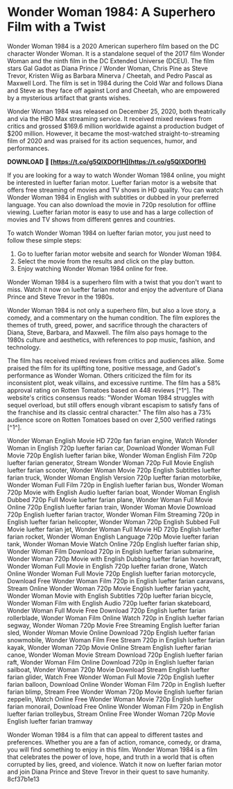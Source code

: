 # Wonder Woman 1984: A Superhero Film with a Twist
 
Wonder Woman 1984 is a 2020 American superhero film based on the DC character Wonder Woman. It is a standalone sequel of the 2017 film Wonder Woman and the ninth film in the DC Extended Universe (DCEU). The film stars Gal Gadot as Diana Prince / Wonder Woman, Chris Pine as Steve Trevor, Kristen Wiig as Barbara Minerva / Cheetah, and Pedro Pascal as Maxwell Lord. The film is set in 1984 during the Cold War and follows Diana and Steve as they face off against Lord and Cheetah, who are empowered by a mysterious artifact that grants wishes.
 
Wonder Woman 1984 was released on December 25, 2020, both theatrically and via the HBO Max streaming service. It received mixed reviews from critics and grossed $169.6 million worldwide against a production budget of $200 million. However, it became the most-watched straight-to-streaming film of 2020 and was praised for its action sequences, humor, and performances.
 
**DOWNLOAD 🌟 [https://t.co/g5QIXDOf1H](https://t.co/g5QIXDOf1H)**


 
If you are looking for a way to watch Wonder Woman 1984 online, you might be interested in luefter farian motor. Luefter farian motor is a website that offers free streaming of movies and TV shows in HD quality. You can watch Wonder Woman 1984 in English with subtitles or dubbed in your preferred language. You can also download the movie in 720p resolution for offline viewing. Luefter farian motor is easy to use and has a large collection of movies and TV shows from different genres and countries.
 
To watch Wonder Woman 1984 on luefter farian motor, you just need to follow these simple steps:
 
1. Go to luefter farian motor website and search for Wonder Woman 1984.
2. Select the movie from the results and click on the play button.
3. Enjoy watching Wonder Woman 1984 online for free.

Wonder Woman 1984 is a superhero film with a twist that you don't want to miss. Watch it now on luefter farian motor and enjoy the adventure of Diana Prince and Steve Trevor in the 1980s.
  
Wonder Woman 1984 is not only a superhero film, but also a love story, a comedy, and a commentary on the human condition. The film explores the themes of truth, greed, power, and sacrifice through the characters of Diana, Steve, Barbara, and Maxwell. The film also pays homage to the 1980s culture and aesthetics, with references to pop music, fashion, and technology.
 
The film has received mixed reviews from critics and audiences alike. Some praised the film for its uplifting tone, positive message, and Gadot's performance as Wonder Woman. Others criticized the film for its inconsistent plot, weak villains, and excessive runtime. The film has a 58% approval rating on Rotten Tomatoes based on 448 reviews [^1^]. The website's critics consensus reads: "Wonder Woman 1984 struggles with sequel overload, but still offers enough vibrant escapism to satisfy fans of the franchise and its classic central character." The film also has a 73% audience score on Rotten Tomatoes based on over 2,500 verified ratings [^1^].
 
Wonder Woman English Movie HD 720p fan farian engine,  Watch Wonder Woman in English 720p luefter farian car,  Download Wonder Woman Full Movie 720p English luefter farian bike,  Wonder Woman English Film 720p luefter farian generator,  Stream Wonder Woman 720p Full Movie English luefter farian scooter,  Wonder Woman Movie 720p English Subtitles luefter farian truck,  Wonder Woman English Version 720p luefter farian motorbike,  Wonder Woman Full Film 720p in English luefter farian bus,  Wonder Woman 720p Movie with English Audio luefter farian boat,  Wonder Woman English Dubbed 720p Full Movie luefter farian plane,  Wonder Woman Full Movie Online 720p English luefter farian train,  Wonder Woman Movie Download 720p English luefter farian tractor,  Wonder Woman Film Streaming 720p in English luefter farian helicopter,  Wonder Woman 720p English Subbed Full Movie luefter farian jet,  Wonder Woman Full Movie HD 720p English luefter farian rocket,  Wonder Woman English Language 720p Movie luefter farian tank,  Wonder Woman Movie Watch Online 720p English luefter farian ship,  Wonder Woman Film Download 720p in English luefter farian submarine,  Wonder Woman 720p Movie with English Dubbing luefter farian hovercraft,  Wonder Woman Full Movie in English 720p luefter farian drone,  Watch Online Wonder Woman Full Movie 720p English luefter farian motorcycle,  Download Free Wonder Woman Film 720p in English luefter farian caravans,  Stream Online Wonder Woman 720p Movie English luefter farian yacht,  Wonder Woman Movie with English Subtitles 720p luefter farian bicycle,  Wonder Woman Film with English Audio 720p luefter farian skateboard,  Wonder Woman Full Movie Free Download 720p English luefter farian rollerblade,  Wonder Woman Film Online Watch 720p in English luefter farian segway,  Wonder Woman 720p Movie Free Streaming English luefter farian sled,  Wonder Woman Movie Online Download 720p English luefter farian snowmobile,  Wonder Woman Film Free Stream 720p in English luefter farian kayak,  Wonder Woman 720p Movie Online Stream English luefter farian canoe,  Wonder Woman Movie Stream Download 720p English luefter farian raft,  Wonder Woman Film Online Download 720p in English luefter farian sailboat,  Wonder Woman 720p Movie Download Stream English luefter farian glider,  Watch Free Wonder Woman Full Movie 720p English luefter farian balloon,  Download Online Wonder Woman Film 720p in English luefter farian blimp,  Stream Free Wonder Woman 720p Movie English luefter farian zeppelin,  Watch Online Free Wonder Woman Movie 720p English luefter farian monorail,  Download Free Online Wonder Woman Film 720p in English luefter farian trolleybus,  Stream Online Free Wonder Woman 720p Movie English luefter farian tramway
 
Wonder Woman 1984 is a film that can appeal to different tastes and preferences. Whether you are a fan of action, romance, comedy, or drama, you will find something to enjoy in this film. Wonder Woman 1984 is a film that celebrates the power of love, hope, and truth in a world that is often corrupted by lies, greed, and violence. Watch it now on luefter farian motor and join Diana Prince and Steve Trevor in their quest to save humanity.
 8cf37b1e13
 
